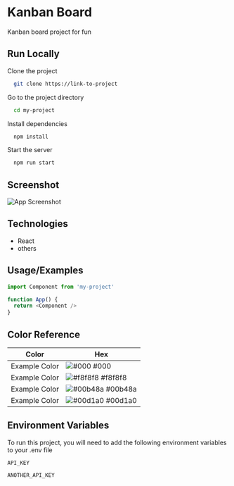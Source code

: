 
# Kanban Board

Kanban board project for fun

## Run Locally

Clone the project

```bash
  git clone https://link-to-project
```

Go to the project directory

```bash
  cd my-project
```

Install dependencies

```bash
  npm install
```

Start the server

```bash
  npm run start
```


## Screenshot

![App Screenshot](https://user-images.githubusercontent.com/47293251/195873262-5b4bd33b-5e72-4295-b320-2612f704ed56.png)


## Technologies
 - React
 - others
## Usage/Examples

```javascript
import Component from 'my-project'

function App() {
  return <Component />
}
```

## Color Reference

| Color             | Hex                                                                |
| ----------------- | ------------------------------------------------------------------ |
| Example Color | ![#000](https://via.placeholder.com/10/0a192f?text=+) #000 |
| Example Color | ![#f8f8f8](https://via.placeholder.com/10/f8f8f8?text=+) #f8f8f8 |
| Example Color | ![#00b48a](https://via.placeholder.com/10/00b48a?text=+) #00b48a |
| Example Color | ![#00d1a0](https://via.placeholder.com/10/00b48a?text=+) #00d1a0 |


## Environment Variables

To run this project, you will need to add the following environment variables to your .env file

`API_KEY`

`ANOTHER_API_KEY`

